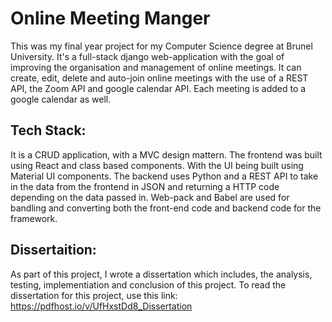 # Online Meeting Manger

This was my final year project for my Computer Science degree at Brunel University.
It's a full-stack django web-application with the goal of improving the organisation and management of online meetings. 
It can create, edit, delete and auto-join online meetings with the use of a REST API, the Zoom API and google calendar API. 
Each meeting is added to a google calendar as well. 

## Tech Stack:
It is a CRUD application, with a MVC design mattern. 
The frontend was built using React and class based components. With the UI being built using Material UI components. 
The backend uses Python and a REST API to take in the data from the frontend in JSON and returning a HTTP code depending on the data passed in.
Web-pack and Babel are used for bandling and converting both the front-end code and backend code for the framework. 

## Dissertaition: 
As part of this project, I wrote a dissertation which includes, the analysis, testing, implementiation and conclusion of this project. 
To read the dissertation for this project, use this link: https://pdfhost.io/v/UfHxstDd8_Dissertation
